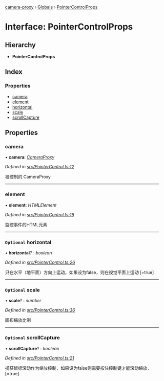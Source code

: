 [camera-proxy](../README.md) › [Globals](../globals.md) › [PointerControlProps](pointercontrolprops.md)

# Interface: PointerControlProps

## Hierarchy

* **PointerControlProps**

## Index

### Properties

* [camera](pointercontrolprops.md#camera)
* [element](pointercontrolprops.md#element)
* [horizontal](pointercontrolprops.md#optional-horizontal)
* [scale](pointercontrolprops.md#optional-scale)
* [scrollCapture](pointercontrolprops.md#optional-scrollcapture)

## Properties

###  camera

• **camera**: *[CameraProxy](../classes/cameraproxy.md)*

*Defined in [src/PointerControl.ts:12](https://github.com/alibaba/camera-proxy/blob/a412c7e/src/PointerControl.ts#L12)*

被控制的 CameraProxy

___

###  element

• **element**: *HTMLElement*

*Defined in [src/PointerControl.ts:16](https://github.com/alibaba/camera-proxy/blob/a412c7e/src/PointerControl.ts#L16)*

监控事件的HTML元素

___

### `Optional` horizontal

• **horizontal**? : *boolean*

*Defined in [src/PointerControl.ts:26](https://github.com/alibaba/camera-proxy/blob/a412c7e/src/PointerControl.ts#L26)*

只在水平（地平面）方向上运动，如果设为false，则在视觉平面上运动
[=true]

___

### `Optional` scale

• **scale**? : *number*

*Defined in [src/PointerControl.ts:36](https://github.com/alibaba/camera-proxy/blob/a412c7e/src/PointerControl.ts#L36)*

画布缩放比例

___

### `Optional` scrollCapture

• **scrollCapture**? : *boolean*

*Defined in [src/PointerControl.ts:21](https://github.com/alibaba/camera-proxy/blob/a412c7e/src/PointerControl.ts#L21)*

捕获鼠标滚动作为缩放控制，如果设为false则需要按住控制键才能滚动缩放，
[=true]
